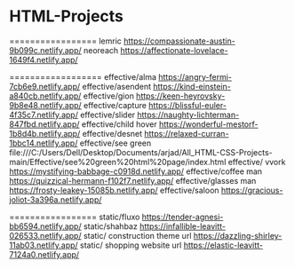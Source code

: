 # HTML-Projects
=================
lemric https://compassionate-austin-9b099c.netlify.app/
neoreach https://affectionate-lovelace-1649f4.netlify.app/


==================
effective/alma https://angry-fermi-7cb6e9.netlify.app/
effective/asendent https://kind-einstein-a840cb.netlify.app/
effective/gion https://keen-heyrovsky-9b8e48.netlify.app/
effective/capture https://blissful-euler-4f35c7.netlify.app/
effective/slider https://naughty-lichterman-847fbd.netlify.app/
effective/child hover https://wonderful-mestorf-1b8d4b.netlify.app/
effective/desnet https://relaxed-curran-1bbc14.netlify.app/
effective/see green file:///C:/Users/Dell/Desktop/Documents/arjad/All_HTML-CSS-Projects-main/Effective/see%20green%20html%20page/index.html
effective/ vvork https://mystifying-babbage-c0918d.netlify.app/
effective/coffee man https://quizzical-hermann-f102f7.netlify.app/
effective/glasses man https://frosty-leakey-15085b.netlify.app/
effective/saloon https://gracious-joliot-3a396a.netlify.app/


=================
static/fluxo  https://tender-agnesi-bb6594.netlify.app/
static/shahbaz https://infallible-leavitt-026533.netlify.app/
static/ construction theme url https://dazzling-shirley-11ab03.netlify.app/
static/ shopping website url https://elastic-leavitt-7124a0.netlify.app/
